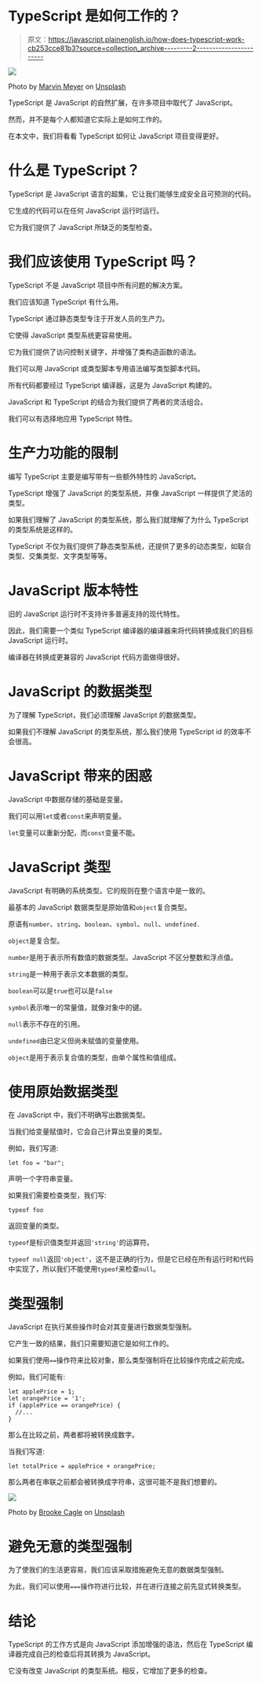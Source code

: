 # TypeScript 是如何工作的？

> 原文：<https://javascript.plainenglish.io/how-does-typescript-work-cb253cce81b3?source=collection_archive---------2----------------------->

![](img/663fff9a8d7a5324e02902df76c624ee.png)

Photo by [Marvin Meyer](https://unsplash.com/@marvelous?utm_source=medium&utm_medium=referral) on [Unsplash](https://unsplash.com?utm_source=medium&utm_medium=referral)

TypeScript 是 JavaScript 的自然扩展，在许多项目中取代了 JavaScript。

然而，并不是每个人都知道它实际上是如何工作的。

在本文中，我们将看看 TypeScript 如何让 JavaScript 项目变得更好。

# 什么是 TypeScript？

TypeScript 是 JavaScript 语言的超集，它让我们能够生成安全且可预测的代码。

它生成的代码可以在任何 JavaScript 运行时运行。

它为我们提供了 JavaScript 所缺乏的类型检查。

# 我们应该使用 TypeScript 吗？

TypeScript 不是 JavaScript 项目中所有问题的解决方案。

我们应该知道 TypeScript 有什么用。

TypeScript 通过静态类型专注于开发人员的生产力。

它使得 JavaScript 类型系统更容易使用。

它为我们提供了访问控制关键字，并增强了类构造函数的语法。

我们可以用 JavaScript 或类型脚本专用语法编写类型脚本代码。

所有代码都要经过 TypeScript 编译器，这是为 JavaScript 构建的。

JavaScript 和 TypeScript 的结合为我们提供了两者的灵活组合。

我们可以有选择地应用 TypeScript 特性。

# 生产力功能的限制

编写 TypeScript 主要是编写带有一些额外特性的 JavaScript。

TypeScript 增强了 JavaScript 的类型系统，并像 JavaScript 一样提供了灵活的类型。

如果我们理解了 JavaScript 的类型系统，那么我们就理解了为什么 TypeScript 的类型系统是这样的。

TypeScript 不仅为我们提供了静态类型系统，还提供了更多的动态类型，如联合类型、交集类型、文字类型等等。

# JavaScript 版本特性

旧的 JavaScript 运行时不支持许多普遍支持的现代特性。

因此，我们需要一个类似 TypeScript 编译器的编译器来将代码转换成我们的目标 JavaScript 运行时。

编译器在转换成更兼容的 JavaScript 代码方面做得很好。

# JavaScript 的数据类型

为了理解 TypeScript，我们必须理解 JavaScript 的数据类型。

如果我们不理解 JavaScript 的类型系统，那么我们使用 TypeScript id 的效率不会很高。

# JavaScript 带来的困惑

JavaScript 中数据存储的基础是变量。

我们可以用`let`或者`const`来声明变量。

`let`变量可以重新分配，而`const`变量不能。

# JavaScript 类型

JavaScript 有明确的系统类型。它的规则在整个语言中是一致的。

最基本的 JavaScript 数据类型是原始值和`object`复合类型。

原语有`number`、`string`、`boolean`、`symbol`、`null`、`undefined.`

`object`是复合型。

`number`是用于表示所有数值的数据类型。JavaScript 不区分整数和浮点值。

`string`是一种用于表示文本数据的类型。

`boolean`可以是`true`也可以是`false`

`symbol`表示唯一的常量值，就像对象中的键。

`null`表示不存在的引用。

`undefined`由已定义但尚未赋值的变量使用。

`object`是用于表示复合值的类型，由单个属性和值组成。

# 使用原始数据类型

在 JavaScript 中，我们不明确写出数据类型。

当我们给变量赋值时，它会自己计算出变量的类型。

例如，我们写道:

```
let foo = "bar";
```

声明一个字符串变量。

如果我们需要检查类型，我们写:

```
typeof foo
```

返回变量的类型。

`typeof`是标识值类型并返回`'string'`的运算符。

`typeof null`返回`'object'`，这不是正确的行为，但是它已经在所有运行时和代码中实现了，所以我们不能使用`typeof`来检查`null`。

# 类型强制

JavaScript 在执行某些操作时会对其变量进行数据类型强制。

它产生一致的结果，我们只需要知道它是如何工作的。

如果我们使用`==`操作符来比较对象，那么类型强制将在比较操作完成之前完成。

例如，我们可能有:

```
let applePrice = 1;
let orangePrice = '1';
if (applePrice == orangePrice) {
  //...
}
```

那么在比较之前，两者都将被转换成数字。

当我们写道:

```
let totalPrice = applePrice + orangePrice;
```

那么两者在串联之前都会被转换成字符串，这很可能不是我们想要的。

![](img/56e783eb8d38d6a12782ed6213f0648f.png)

Photo by [Brooke Cagle](https://unsplash.com/@brookecagle?utm_source=medium&utm_medium=referral) on [Unsplash](https://unsplash.com?utm_source=medium&utm_medium=referral)

# 避免无意的类型强制

为了使我们的生活更容易，我们应该采取措施避免无意的数据类型强制。

为此，我们可以使用`===`操作符进行比较，并在进行连接之前先显式转换类型。

# 结论

TypeScript 的工作方式是向 JavaScript 添加增强的语法，然后在 TypeScript 编译器完成自己的检查后将其转换为 JavaScript。

它没有改变 JavaScript 的类型系统。相反，它增加了更多的检查。